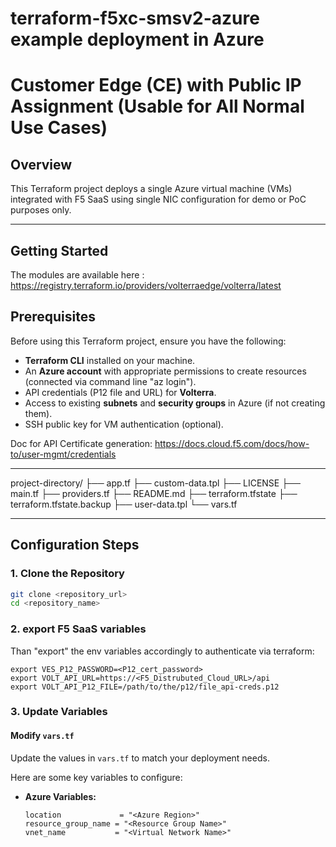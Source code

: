 # terraform-f5xc-smsv2-azure example deployment in Azure
# Customer Edge (CE) with Public IP Assignment (Usable for All Normal Use Cases)

## Overview
This Terraform project deploys a single Azure virtual machine (VMs) integrated with F5 SaaS
using single NIC configuration for demo or PoC purposes only.

---

## Getting Started
The modules are available here : https://registry.terraform.io/providers/volterraedge/volterra/latest

## Prerequisites

Before using this Terraform project, ensure you have the following:

- **Terraform CLI** installed on your machine.
- An **Azure account** with appropriate permissions to create resources (connected via command line "az login").
- API credentials (P12 file and URL) for **Volterra**.
- Access to existing **subnets** and **security groups** in Azure (if not creating them).
- SSH public key for VM authentication (optional).

Doc for API Certificate generation: https://docs.cloud.f5.com/docs/how-to/user-mgmt/credentials 

---

project-directory/
├── app.tf
├── custom-data.tpl
├── LICENSE
├── main.tf
├── providers.tf
├── README.md
├── terraform.tfstate
├── terraform.tfstate.backup
├── user-data.tpl
└── vars.tf

---

## Configuration Steps

### 1. Clone the Repository

```bash
git clone <repository_url>
cd <repository_name>
```

### 2. export F5 SaaS variables

Than "export" the env variables accordingly to authenticate via terraform:

```
export VES_P12_PASSWORD=<P12_cert_password>
export VOLT_API_URL=https://<F5_Distrubuted_Cloud_URL>/api
export VOLT_API_P12_FILE=/path/to/the/p12/file_api-creds.p12
```


### 3. Update Variables

#### Modify `vars.tf`
Update the values in `vars.tf` to match your deployment needs.

Here are some key variables to configure:

- **Azure Variables:**
  ```hcl
  location             = "<Azure Region>"
  resource_group_name = "<Resource Group Name>"
  vnet_name           = "<Virtual Network Name>"
  ```


